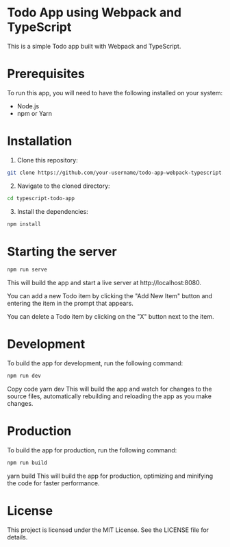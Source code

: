 # Todo App using Webpack and TypeScript
This is a simple Todo app built with Webpack and TypeScript.

# Prerequisites
To run this app, you will need to have the following installed on your system:

- Node.js
- npm or Yarn

# Installation
1. Clone this repository:
```bash
git clone https://github.com/your-username/todo-app-webpack-typescript.git
```

2. Navigate to the cloned directory:
```bash
cd typescript-todo-app
```
3. Install the dependencies:
```bash
npm install
```

# Starting the server
```bash
npm run serve
```

This will build the app and start a live server at http://localhost:8080.

You can add a new Todo item by clicking the "Add New Item" button and entering the item in the prompt that appears.

You can delete a Todo item by clicking on the "X" button next to the item.

# Development
To build the app for development, run the following command:

```bash
npm run dev
```

Copy code
yarn dev
This will build the app and watch for changes to the source files, automatically rebuilding and reloading the app as you make changes.

# Production
To build the app for production, run the following command:

```bash
npm run build
```


yarn build
This will build the app for production, optimizing and minifying the code for faster performance.

# License
This project is licensed under the MIT License. See the LICENSE file for details.